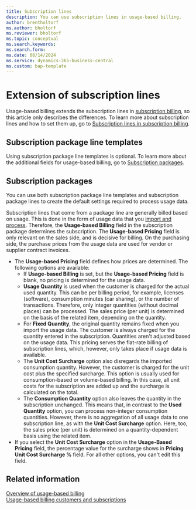 ```yaml
---
title: Subscription lines
description: You can use subscription lines in usage-based billing.
author: brentholtorf
ms.author: bholtorf
ms.reviewer: bholtorf
ms.topic: conceptual
ms.search.keywords: 
ms.search.form: 
ms.date: 08/14/2024
ms.service: dynamics-365-business-central
ms.custom: bap-template
---
```


# Extension of subscription lines

Usage-based billing extends the subscription lines in [subscription billing](../../SRB/welcome.md), so this article only describes the differences. To learn more about subscription lines and how to set them up, go to [Subscription lines in subscription billing](../../SRB/masterdata/service-commitments.md).

## Subscription package line templates

Using subscription package line templates is optional. To learn more about the additional fields for usage-based billing, go to [Subscription packages](#service-commitment-packages).

## Subscription packages

You can use both subscription package line templates and subscription package lines to create the default settings required to process usage data.

Subscription lines that come from a package line are generally billed based on usage. This is done in the form of usage data that you [import and process](../processing-usage-data/imports-processing.md). Therefore, the **Usage-based Billing** field in the subscription package determines the subscription. The **Usage-based Pricing** field is only relevant on the sales side, and is decisive for billing. On the purchasing side, the purchase prices from the usage data are used for vendor or supplier contract invoices.

* The **Usage-based Pricing** field defines how prices are determined. The following options are available:
    * If **Usage-based Billing** is set, but the **Usage-based Pricing** field is blank, no pricing is determined for the usage data.
    * **Usage Quantity** is used when the customer is charged for the actual used quantity. This can be per billing period, for example, licenses (software), consumption minutes (car sharing), or the number of transactions. Therefore, only integer quantities (without decimal places) can be processed. The sales price (per unit) is determined on the basis of the related item, depending on the quantity.
    * For **Fixed Quantity**, the original quantity remains fixed when you import the usage data. The customer is always charged for the quantity entered in the subscription. Quantities aren't adjusted based on the usage data. This pricing serves the flat-rate billing of subscription lines, which, however, only takes place if usage data is available.
    * The **Unit Cost Surcharge** option also disregards the imported consumption quantity. However, the customer is charged for the unit cost plus the specified surcharge. This option is usually used for consumption-based or volume-based billing. In this case, all unit costs for the subscription are added up and the surcharge is calculated on the total.
    * The **Consumption Quantity** option also leaves the quantity in the subscription unchanged. This means that, in contrast to the **Used Quantity** option, you can process non-integer consumption quantities. However, there is no aggregation of all usage data to one subscription line, as with the **Unit Cost Surcharge** option. Here, too, the sales price (per unit) is determined on a quantity-dependent basis using the related item.
* If you select the **Unit Cost Surcharge** option in the **Usage-Based Pricing** field, the percentage value for the surcharge shows in **Pricing Unit Cost Surcharge %** field. For all other options, you can't edit this field.

## Related information

[Overview of usage-based billing](../welcome.md)  
[Usage-based billing customers and subscriptions](customers-subscriptions.md)  
